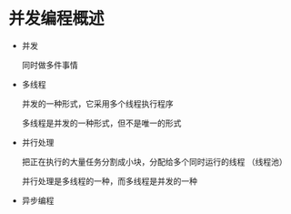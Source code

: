 # 并发编程概述

- 并发
  
  同时做多件事情

- 多线程
  
  并发的一种形式，它采用多个线程执行程序
  
  多线程是并发的一种形式，但不是唯一的形式

- 并行处理

  把正在执行的大量任务分割成小块，分配给多个同时运行的线程 （线程池）

  并行处理是多线程的一种，而多线程是并发的一种

- 异步编程
  
